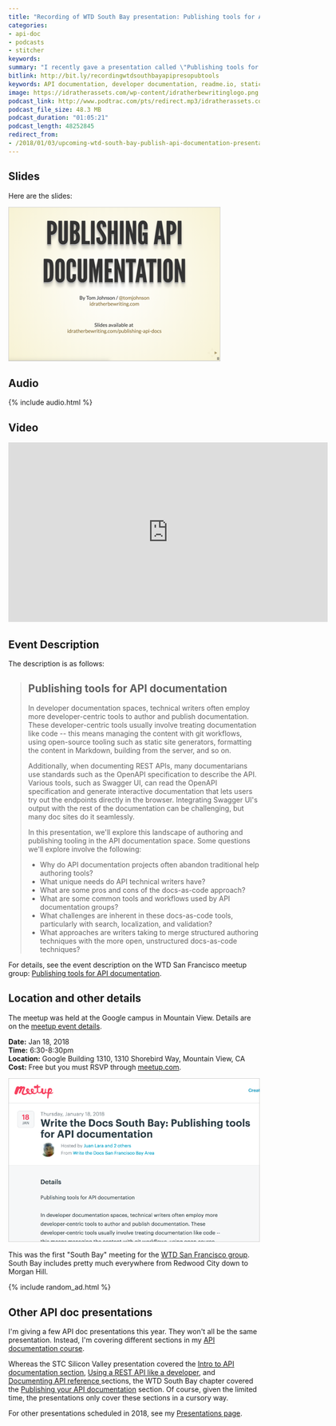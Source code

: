 ```yaml
---
title: "Recording of WTD South Bay presentation: Publishing tools for API documentation"
categories:
- api-doc
- podcasts
- stitcher
keywords:
summary: "I recently gave a presentation called \"Publishing tools for API documentation\" to the Write the Docs South Bay meetup group on January 18, 2018. You can view a recording of the presentation, browse the slides, and listen to the audio here."
bitlink: http://bit.ly/recordingwtdsouthbayapipresopubtools
keywords: API documentation, developer documentation, readme.io, static site generators, headless cms, hosting and deployment platforms
image: https://idratherassets.com/wp-content/idratherbewritinglogo.png
podcast_link: http://www.podtrac.com/pts/redirect.mp3/idratherassets.com/podcasts/publishing-api-docs-wtdsouthbay.mp3
podcast_file_size: 48.3 MB
podcast_duration: "01:05:21"
podcast_length: 48252845
redirect_from:
- /2018/01/03/upcoming-wtd-south-bay-publish-api-documentation-presentation/
---
```


## Slides

Here are the slides:

<a href="https://idratherbewriting.com/publishing-api-docs/"><img alt="Publishing API documentation" src="/images/publishing-api-docs-thumb.png" /></a>

## Audio

{% include audio.html %}

## Video

<iframe width="640" height="360" src="https://www.youtube.com/embed/__vSXJn-JQo" frameborder="0" allow="autoplay; encrypted-media" allowfullscreen></iframe>

## Event Description

The description is as follows:

> ## Publishing tools for API documentation
>
> In developer documentation spaces, technical writers often employ more developer-centric tools to author and publish documentation. These developer-centric tools usually involve treating documentation like code -- this means managing the content with git workflows, using open-source tooling such as static site generators, formatting the content in Markdown, building from the server, and so on.
>
> Additionally, when documenting REST APIs, many documentarians use standards such as the OpenAPI specification to describe the API. Various tools, such as Swagger UI, can read the OpenAPI specification and generate interactive documentation that lets users try out the endpoints directly in the browser. Integrating Swagger UI's output with the rest of the documentation can be challenging, but many doc sites do it seamlessly.
>
> In this presentation, we'll explore this landscape of authoring and publishing tooling in the API documentation space. Some questions we'll explore involve the following:
>
> * Why do API documentation projects often abandon traditional help authoring tools?
> * What unique needs do API technical writers have?
> * What are some pros and cons of the docs-as-code approach?
> * What are some common tools and workflows used by API documentation groups?
> * What challenges are inherent in these docs-as-code tools, particularly with search, localization, and validation?
> * What approaches are writers taking to merge structured authoring techniques with the more open, unstructured docs-as-code techniques?

For details, see the event description on the WTD San Francisco meetup group: [Publishing tools for API documentation](https://www.meetup.com/Write-the-Docs-SF/events/246427319/).

## Location and other details

The meetup was held at the Google campus in Mountain View. Details are on the [meetup event details](https://www.meetup.com/Write-the-Docs-SF/events/246427319/).

**Date:** Jan 18, 2018<br/>
**Time:** 6:30-8:30pm<br/>
**Location:** Google Building 1310, 1310 Shorebird Way, Mountain View, CA<br/>
**Cost:** Free but you must RSVP through [meetup.com](https://www.meetup.com/Write-the-Docs-SF/events/246427319/).

<a href="https://www.meetup.com/Write-the-Docs-SF/events/246427319/"><img src="/images/wtdsouthbaypubapipres.png" /></a>

This was the first "South Bay" meeting for the [WTD San Francisco group](https://www.meetup.com/Write-the-Docs-SF). South Bay includes pretty much everywhere from Redwood City down to Morgan Hill.

{% include random_ad.html %}

## Other API doc presentations

I'm giving a few API doc presentations this year. They won't all be the same presentation. Instead, I'm covering different sections in my [API documentation course](https://idratherbewriting.com/learnapidoc/).

Whereas the STC Silicon Valley presentation covered the [Intro to API documentation section](https://idratherbewriting.com/learnapidoc/docapis_introtoapis.html), [Using a REST API like a developer](https://idratherbewriting.com/learnapidoc/likeadeveloper.html), and [Documenting API reference ](https://idratherbewriting.com/learnapidoc/docendpoints.html) sections, the WTD South Bay chapter covered the [Publishing your API documentation](https://idratherbewriting.com/learnapidoc/publishingapis.html) section. Of course, given the limited time, the presentations only cover these sections in a cursory way.

For other presentations scheduled in 2018, see my [Presentations page](https://idratherbewriting.com/presentations/).

